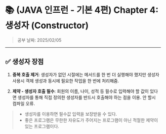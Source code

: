 # 📚 (JAVA 인프런 - 기본 4편) Chapter 4: 생성자 (Constructor)
> 공부 날짜: 2025/02/05

---

## ✅ 생성자 장점
1. **중복 호출 제거**: 생성자가 없던 시절에는 메서드를 한 번 더 실행해야 했지만 생성자 사용시 객체 생성과 동시에 필요한 작업을 한 번에 처리해줌.

2. **제약 - 생성자 호출 필수**: 회원의 이름, 나이, 성적 등 필수로 입력해야 할 값이 있다면 생성자를 통해 직접 정의한 생성자를 반드시 호출해야 하는 점을 이용. 안 할시 컴파일 오류.

> - 생성자를 이용하면 필수값 입력을 보장받을 수 있다.
> - 좋은 프로그램은 무한한 자유도가 주어지는 프로그램이 아닌 적절한 제약이 있는 프로그램이다.
